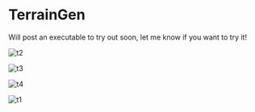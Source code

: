 # TerrainGen

Will post an executable to try out soon, let me know if you want to try it!

![t2](https://github.com/Ono-Sendai/terraingen/assets/30285/6fd2c8ab-076b-4198-bc92-584d376f690d)

![t3](https://github.com/Ono-Sendai/terraingen/assets/30285/c774ee56-17a9-4425-a161-1eebf1f32c91)

![t4](https://github.com/Ono-Sendai/terraingen/assets/30285/344b9f00-c14a-46db-9d10-08f6e2116db7)

![t1](https://github.com/Ono-Sendai/terraingen/assets/30285/8f2d0c12-238d-41c4-8f07-2db01aac859c)
